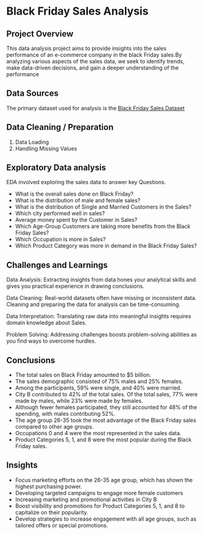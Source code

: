 # Black Friday Sales Analysis

## Project Overview

This data analysis project aims to provide insights into the sales performance of an e-commerce company in the black Friday sales.By analyzing various aspects of the sales data, we seek to identify trends, make data-driven decisions, and gain a deeper understanding of the performance


## Data Sources

The primary dataset used for analysis is the [Black Friday Sales Dataset](https://drive.google.com/file/d/1HkhZ6WKnhsaW0T-316FipXzgwjzE-KLi/view?usp=drive_link)


## Data Cleaning / Preparation

1. Data Loading
2. Handling Missing Values

## Exploratory Data analysis
EDA involved exploring the sales data to answer key Questions.

- What is the overall sales done on Black Friday?
- What is the distribution of male and female sales?
- What is the distribution of Single and Married Customers in the Sales?
- Which city performed well in sales?
- Average money spent by the Customer in Sales?
- Which Age-Group Customers are taking more benefits from the Black Friday Sales?
- Which Occupation is more in Sales?
- Which Product Category was more in demand in the Black Friday Sales?


## Challenges and Learnings

Data Analysis: Extracting insights from data hones your analytical skills and gives you practical experience in drawing conclusions.

Data Cleaning: Real-world datasets often have missing or inconsistent data. Cleaning and preparing the data for analysis can be time-consuming.

Data Interpretation: Translating raw data into meaningful insights requires domain knowledge about Sales.

Problem Solving: Addressing challenges boosts problem-solving abilities as you find ways to overcome hurdles.


## Conclusions 

- The total sales on Black Friday amounted to $5 billion.
- The sales demographic consisted of 75% males and 25% females.
- Among the participants, 59% were single, and 40% were married.
- City B contributed to 42% of the total sales.
  Of the total sales, 77% were made by males, while 23% were made by females.
- Although fewer females participated, they still accounted for 48% of the spending, with males contributing 52%.
- The age group 26-35 took the most advantage of the Black Friday sales compared to other age groups.
- Occupations 0 and 4 were the most represented in the sales data.
- Product Categories 5, 1, and 8 were the most popular during the Black Friday sales.
  

## Insights

- Focus marketing efforts on the 26-35 age group, which has shown the highest purchasing power.
- Developing targeted campaigns to engage more female customers
- Increasing marketing and promotional activities in City B
- Boost visibility and promotions for Product Categories 5, 1, and 8 to capitalize on their popularity.
- Develop strategies to increase engagement with all age groups, such as tailored offers or special promotions.


